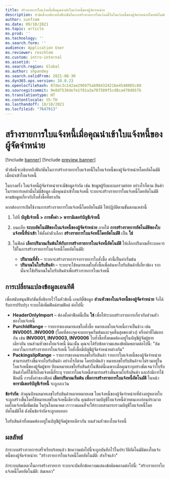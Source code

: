 ```yaml
---
title: สร้างรายการใบแจ้งหนี้เมื่อคุณนําเข้าใบแจ้งหนี้ของผู้จัดจำหน่าย
description: หัวข้อนี้จะอธิบายถึงฟังก์ชันในการสร้างรายการใบแจ้งหนี้ในใบแจ้งหนี้ของผู้จัดจำหน่ายโดยอัตโนมัติ เมื่อนําเข้าใบแจ้งหนี้
author: sunfzam
ms.date: 09/10/2021
ms.topic: article
ms.prod: ''
ms.technology: ''
ms.search.form: ''
audience: Application User
ms.reviewer: roschlom
ms.custom: intro-internal
ms.assetid: ''
ms.search.region: Global
ms.author: shpandey
ms.search.validFrom: 2021-08-30
ms.dyn365.ops.version: 10.0.23
ms.openlocfilehash: 87dec3c142ae296975ab98432421be4548085c80
ms.sourcegitcommit: 9e8d7536de7e1f01a3a707589f5cd8ca478d657b
ms.translationtype: HT
ms.contentlocale: th-TH
ms.lasthandoff: 10/18/2021
ms.locfileid: "7647913"
---
```

# <a name="generate-invoice-lines-when-you-import-vendor-invoices"></a>สร้างรายการใบแจ้งหนี้เมื่อคุณนําเข้าใบแจ้งหนี้ของผู้จัดจำหน่าย

[!include [banner](../includes/banner.md)]
[!include [preview banner](../includes/preview-banner.md)]

หัวข้อนี้จะอธิบายถึงฟังก์ชันในการสร้างรายการใบแจ้งหนี้ในใบแจ้งหนี้ของผู้จัดจำหน่ายโดยอัตโนมัติ เมื่อนําเข้าใบแจ้งหนี้

ในบางครั้ง ใบแจ้งหนี้ผู้จัดจำหน่ายจะมีข้อมูลจํากัด เช่น ข้อมูลผู้รับและผลรวมย่อย อย่างไรก็ตาม สินค้าในรายการเหล่านั้นไม่มีข้อมูล เมื่อคุณนําเข้าใบแจ้งหนี้ ระบบจะสร้างรายการใบแจ้งหนี้โดยอัตโนมัติ ตามข้อมูลเกี่ยวกับใบสั่งซื้อที่ตรงกัน

หากต้องการเปิดใช้งานการสร้างรายการใบแจ้งหนี้โดยอัตโนมัติ ให้ปฏิบัติตามขั้นตอนเหล่านี้

1.  ไปที่ **บัญชีเจ้าหนี้ \> การตั้งค่า \> พารามิเตอร์บัญชีเจ้าหนี้**
2.  บนแท็บ **ระบบอัตโนมัติของใบแจ้งหนี้ของผู้จัดจำหน่าย** ภายใต้ **การสร้างรายการอัตโนมัติของใบแจ้งหนี้ที่นําเข้า** ให้ตั้งค่าตัวเลือก **สร้างรายการใบแจ้งหนี้โดยอัตโนมัติ** เป็น **ใช่** 
4.  ในฟิลด์ **เลือกปริมาณเริ่มต้นให้กับการสร้างรายการใบแจ้งหนี้อัตโนมัติ** ให้เลือกปริมาณที่ระบบควรใช้ในการสร้างรายการใบแจ้งหนี้โดยอัตโนมัติ:

    - **ปริมาณที่สั่ง** – ระบบจะสร้างรายการจากรายการใบสั่งซื้อ ค่านี้เป็นค่าเริ่มต้น
    - **ปริมาณในใบรับสินค้า** – ระบบจะใช้หมายเลขใบสั่งซื้อเพื่อค้นหาใบรับสินค้าที่เกี่ยวข้อง จากนั้นจะใช้ปริมาณในใบรับสินค้าเพื่อสร้างรายการใบแจ้งหนี้

## <a name="data-entity-changes"></a>การเปลี่ยนแปลงข้อมูลเอนทิตี

เพื่อสนับสนุนฟังก์ชันที่อธิบายไว้ในหัวข้อนี้ เอนทิตี้ข้อมูล **ส่วนหัวของใบแจ้งหนี้ของผู้จัดจำหน่าย** จึงได้รับการปรับปรุง ระบบได้เพิ่มฟิลด์สามฟิลด์ ต่อไปนี้:

- **HeaderOnlyImport** – ต้องตั้งค่าฟิลด์นี้เป็น **ใข่** เพื่อให้ระบบสร้างรายการเกี่ยวกับส่วนหัวของใบแจ้งหนี้
- **PurchIdRange** – รายการของหมายเลขใบสั่งซื้อ หมายเลขใบแจ้งหนี้อาจเป็นช่วง เช่น **INV0001..INV0009** (โดยที่สองจุดจะแยกจุดเริ่มต้นและจุดสิ้นสุดของช่วง) หรือค่าที่ไม่แยกกัน เช่น **INV0001, INV0003, INV0006** ใบสั่งซื้อทั้งหมดต้องอยู่ในบัญชีผู้จัดผู้ขายเดียวกัน บนส่วนหัวของใบแจ้งหนี้ มิฉะนั้น คุณจะได้รับข้อความแสดงข้อผิดพลาดต่อไปนี้: "ล้มเหลวในการสร้างรายการใบแจ้งหนี้ ใบสั่งซื้อมีบัญชีผู้จัดจำหน่ายต่างกัน"
- **PackingslipRange** – รายการของหมายเลขใบรับสินค้า รายการใบแจ้งหนี้ของผู้จัดจำหน่าย สามารถสร้างขึ้นจากใบรับสินค้า อย่างไรก็ตาม โดยปกติแล้ว หมายเลขใบรับสินค้าจะไม่รวมอยู่ในใบแจ้งหนี้ของผู้จัดผู้ขาย ป้อนหมายเลขใบรับสินค้าในฟิลด์นี้เฉพาะเมื่อคุณระบุอย่างชัดเจนว่าใบรับสินค้าใดที่ใช้กับใบแจ้งหนี้ที่ระบุ รายการใบแจ้งหนี้สามารถสร้างขึ้นตามใบรับสินค้า และถ้ามีการใช้ฟิลด์นี้ การตั้งค่าของฟิลด์ **เลือกปริมาณเริ่มต้น เพื่อการสร้างรายการใบแจ้งหนี้อัตโนมัติ** ในหน้า **พารามิเตอร์บัญชีเจ้าหนี้** จะถูกละเว้น 

**ข้อจํากัด**: ถ้าคุณป้อนหมายเลขใบรับสินค้าหลายหมายเลข ใบแจ้งหนี้ของผู้จัดจำหน่ายที่ค้างอยู่หลายใบ จะถูกสร้างขึ้นโดยใช้หมายเลขใบแจ้งหนี้เดียวกัน คุณต้องรวมบัญชีใบแจ้งหนี้ด้วยตนเองก่อนประมวลผลใบแจ้งหนี้เพิ่มเติม ในรุ่นในอนาคต เราวางแผนที่จะให้ระบบสามารถรวมบัญชีใบแจ้งหนี้โดยอัตโนมัติได้ ดังนั้นข้อจํากัดจะถูกลบออก

ใบรับสินค้าทั้งหมดต้องอยู่ในบัญชีผู้จัดผู้ขายเดียวกัน บนส่วนหัวของใบแจ้งหนี้

## <a name="result"></a>ผลลัพธ์

ถ้าระบบสร้างรายการเสร็จเรียบร้อยแล้ว ข้อความต่อไปนี้จะถูกบันทึกไว้ในประวัติอัตโนมัติของใบแจ้งหนี้ของผู้จัดจำหน่าย: "สร้างรายการใบแจ้งหนี้โดยอัตโนมัติ: สำเร็จแล้ว"

ถ้าระบบล้มเหลวในการสร้างรายการ ระบบจะบันทึกข้อความแสดงข้อผิดพลาดต่อไปนี้: "สร้างรายการใบแจ้งหนี้โดยอัตโนมัติ: ล้มเหลว"
